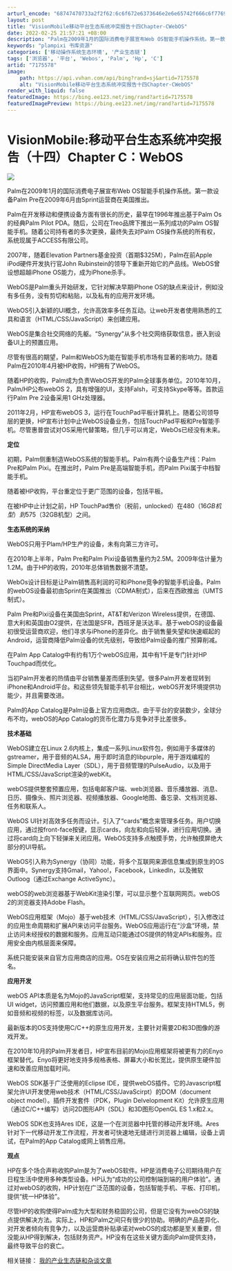 ```yaml
---
arturl_encode: "68747470733a2f2f62:6c6f672e6373646e2e6e65742f666c6f77696e67666c79696e:672f61727469636c652f64657461696c732f37313735353738"
layout: post
title: "VisionMobile移动平台生态系统冲突报告十四Chapter-CWebOS"
date: 2022-02-25 21:57:21 +08:00
description: "Palm在2009年1月的国际消费电子展宣布Web OS智能手机操作系统。第一款设备Palm Pre"
keywords: "plampixi 书库资源"
categories: ['移动操作系统生态环境', '产业生态链']
tags: ['浏览器', '平台', 'Webos', 'Palm', 'Hp', 'C']
artid: "7175578"
image:
    path: https://api.vvhan.com/api/bing?rand=sj&artid=7175578
    alt: "VisionMobile移动平台生态系统冲突报告十四Chapter-CWebOS"
render_with_liquid: false
featuredImage: https://bing.ee123.net/img/rand?artid=7175578
featuredImagePreview: https://bing.ee123.net/img/rand?artid=7175578
---
```


# VisionMobile:移动平台生态系统冲突报告（十四）Chapter C：WebOS

![](http://hi.csdn.net/attachment/201201/4/161800_1325666942MCTy.png)

Palm在2009年1月的国际消费电子展宣布Web OS智能手机操作系统。第一款设备Palm Pre在2009年6月由Sprint运营商在美国推出。

Palm在开发移动和便携设备方面有很长的历史，最早在1996年推出基于Palm Os的经典Palm Pilot PDA。随后，公司在Treo品牌下推出一系列成功的Palm OS智能手机。随着公司持有者的多次更换，最终失去对Palm OS操作系统的所有权，系统现属于ACCESS有限公司。

2007年，随着Elevation Partners基金投资（首期$325M），Palm在前Apple iPod硬件开发执行官John Rubinstein的领导下重新开始它的产品线。WebOS曾设想超越iPhone OS能力，成为iPhone杀手。

WebOS是Palm重头开始研发，它针对解决早期iPhone OS的缺点来设计，例如没有多任务，没有剪切和粘贴，以及私有的应用开发环境。

WebOS引入新颖的UI概念，允许高效率多任务互动。让web开发者使用熟悉的工具和语言（HTML/CSS/JavaScript）来创建应用。

WebOS是集合社交网络的先躯。“Synergy”从多个社交网络获取信息，嵌入到设备UI上的预置应用。

尽管有很高的期望，Palm和WebOS为能在智能手机市场有显著的影响力。随着Palm在2010年4月被HP收购，HP拥有了WebOS。

随着HP的收购，Palm成为负责WebOS开发的Palm全球事务单位。2010年10月，Palm/HP公布webOS 2，具有增强的UI，支持Falsh，可支持Skype等等。首款运行Palm Pre 2设备采用1 GHz处理器。

2011年2月，HP宣布webOS 3，运行在TouchPad平板计算机上。随着公司领导层的更换，HP宣布计划中止WebOS设备业务，包括TouchPad平板和Pre智能手机。尽管惠普尝试对OS采用代替策略，但几乎可以肯定，WebOs已经没有未来。

**定位**

初期，Palm侧重制造WebOS系统的智能手机。Palm有两个设备生产线：Palm Pre和Palm Pixi。在推出时，Palm Pre是高端智能手机，而Palm Pixi属于中档智能手机。

随着被HP收购，平台重定位于更广范围的设备，包括平板。

在被HP中止计划之前，HP TouchPad售价（税前，unlocked）在$480（16GB机型）到$575（32GB机型）之间。

**生态系统的采纳**

WebOS只用于Plam/HP生产的设备，未有向第三方许可。

在2010年上半年，Palm Pre和Palm Pixi设备销售量约为2.5M。2009年估计量为1.2M。由于HP的收购，2010年总体销售数据不清楚。

WebOs设计目标是让Palm销售高利润的可和iPhone竞争的智能手机设备。Palm的webOS设备最初由Sprint在美国推出（CDMA制式），后来在西欧推出（UMTS制式）。

Palm Pre和Pixi设备在美国由Sprint，AT&T和Verizon Wireless提供，在德国、意大利和英国由O2提供，在法国是SFR，西班牙是沃达丰。基于webOS的设备最初很受运营商欢迎，他们寻求与iPhone的差异化。由于销售量失望和快速崛起的Android，运营商降低Palm设备的优先级别，导致给Palm设备的推广预算削减。

在Palm App Catalog中有约有1万个webOS应用，其中有1千是专门针对HP Touchpad而优化。

当初Palm开发者的热情由平台销售量差而感到失望。很多Palm开发者现转到iPhone和Android平台。和这些领先智能手机平台相比，webOS开发环境提供功能少，并且需要改进。

Palm的App Catalog是Palm设备上官方应用商店。由于平台的安装数少，全球分布不均，webOS的App Catalog的货币化潜力与竞争对手比差很多。

**技术基础**

WebOS建立在Linux 2.6内核上，集成一系列Linux软件包，例如用于多媒体的gstreamer，用于音频的ALSA，用于即时消息的libpurple，用于游戏编程的Simple DirectMedia Layer（SDL），用于音频管理的PulseAudio，以及用于HTML/CSS/JavaScript渲染的webKit。

webOS提供整套预置应用，包括电邮客户端、web浏览器、音乐播放器、消息、日历、摄像头、照片浏览器、视频播放器、Google地图、备忘录、文档浏览器、任务和联系人。

WebOS UI针对高效多任务而设计。引入了“cards”概念来管理多任务。用户切换应用，通过按front-face按键，显示cards，向左和向后轻弹，进行应用切换。通过将card向上向下轻弹来关闭应用。WebOS支持多点触摸手势，允许触摸屏绝大部分的UI导航。

WebOS引入称为Synergy（协同）功能，将多个互联网来源信息集成到原生的OS界面中。Synergy支持Gmail，Yahoo!，Facebook，LinkedIn，以及微软Outloog（通过Exchange ActiveSync）。

webOS的web浏览器基于WebKit渲染引擎，可以显示整个互联网网页。webOS 2的浏览器支持Adobe Flash。

WebOS应用框架（Mojo）基于web技术（HTML/CSS/JavaScript），引入修改过的应用生命周期和扩展API来访问平台服务。WebOS应用运行在“沙盒”环境，禁止访问未经授权的数据和服务。应用互动只能通过OS提供的特定APIs和服务。应用安全由内核层面来保障。

系统只能安装来自官方应用商店的应用。OS在安装应用之前将确认软件包的签名。

**应用开发**

webOS API本质是名为Mojo的JavaScript框架，支持常见的应用层面功能，包括UI widget，访问预置应用和他们数据，以及原生平台服务。框架支持HTML5，例如音频和视频的标签，以及数据库访问。

最新版本的OS支持使用C/C++的原生应用开发，主要针对需要2D和3D图像的游戏开发。

在2010年10月的Palm开发者日，HP宣布目前的Mojo应用框架将被更有力的Enyo框架替代。Enyo将更好地支持多规格表格、屏幕大小和长宽比，提供原生硬件加速和改善应用加载时间。

WebOS SDK基于广泛使用的Eclipse IDE，提供webOS插件。它的Javascript框架允许UI开发使用web技术（HTML/CSS/JavaScirpt）的DOM（document object model）。插件开发套件（PDK，Plugin Delvelopment Kit）允许原生应用（通过C/C++编写）访问2D图形API（SDL）和3D图形OpenGL ES 1.x和2.x。

WebOS SDK也支持Ares IDE，这是一个在浏览器中托管的移动开发环境。Ares针对下一代移动开发工作流程，开发者可快速地无缝进行浏览器上编辑，设备上调试，在Palm的App Catalog或网上销售应用。

**观点**

HP在多个场合声称收购Palm是为了webOS软件。HP是消费电子公司期待用户在日程生活中使用多种类型设备。HP认为“成功的公司控制端到端的用户体验”。通过对webOS的收购，HP计划在广泛范围的设备，包括智能手机、平板、打印机，提供“统一HP体验”。

尽管HP的收购使得Palm成为大型和财务稳固的公司，但是它没有为webOS的缺点提供解决方法。实际上，HP和Palm之间只有很少的协助。明确的产品差异化、对开发者倾向有竞争力，以及运营商补贴承诺对webOS的成功都是至关重要，但没能从HP得到解决，包括财务资产。HP没有在这些关键方面向Palm提供支持，最终导致平台的衰亡。

相关链接：
[我的产业生态链和杂谈文章](http://blog.csdn.net/flowingflying/archive/2009/09/14/4552538.aspx#industry)
